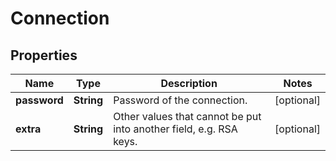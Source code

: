 # Connection

## Properties
| Name         | Type       | Description                                                        | Notes      |
|--------------|------------|--------------------------------------------------------------------|------------|
| **password** | **String** | Password of the connection.                                        | [optional] |
| **extra**    | **String** | Other values that cannot be put into another field, e.g. RSA keys. | [optional] |

